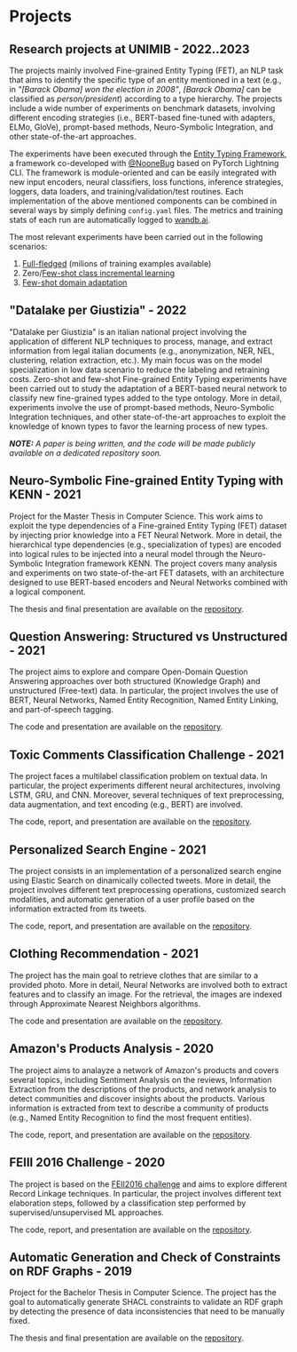# Projects

## Research projects at UNIMIB - 2022..2023
The projects mainly involved Fine-grained Entity Typing (FET), an NLP task that aims to identify the specific type of an entity mentioned in a text (e.g., in _"[Barack Obama] won the election in 2008"_, _[Barack Obama]_ can be classified as _person/president_) according to a type hierarchy.
The projects include a wide number of experiments on benchmark datasets, involving different encoding strategies (i.e., BERT-based fine-tuned with adapters, ELMo, GloVe), prompt-based methods, Neuro-Symbolic Integration, and other state-of-the-art approaches.

The experiments have been executed through the [Entity Typing Framework](https://github.com/NooneBug/entity_typing_framework), a framework co-developed with [@NooneBug](https://github.com/NooneBug) based on PyTorch Lightning CLI. The framework is module-oriented and can be easily integrated with new input encoders, neural classifiers, loss functions, inference strategies, loggers, data loaders, and training/validation/test routines. Each implementation of the above mentioned components can be combined in several ways by simply defining `config.yaml` files. The metrics and training stats of each run are automatically logged to [wandb.ai](https://wandb.ai/site).

The most relevant experiments have been carried out in the following scenarios:
1. [Full-fledged](https://github.com/christianbernasconi96/et_standard_experiments) (milions of training examples available)
2. Zero/[Few-shot class incremental learning](https://github.com/christianbernasconi96/et_specialization_experiments)
3. [Few-shot domain adaptation](https://github.com/christianbernasconi96/et_cross_dataset_experiments)

## "Datalake per Giustizia" - 2022
"Datalake per Giustizia" is an italian national project involving the application of different NLP techniques to process, manage, and extract information from legal italian documents (e.g., anonymization, NER, NEL, clustering, relation extraction, etc.). My main focus was on the model specialization in low data scenario to reduce the labeling and retraining costs. Zero-shot and few-shot Fine-grained Entity Typing experiments have been carried out to study the adaptation of a BERT-based neural network to classify new fine-grained types added to the type ontology. More in detail, experiments involve the use of prompt-based methods, Neuro-Symbolic Integration techniques, and other state-of-the-art approaches to exploit the knowledge of known types to favor the learning process of new types.

_**NOTE:** A paper is being written, and the code will be made publicly available on a dedicated repository soon._

## Neuro-Symbolic Fine-grained Entity Typing with KENN - 2021
Project for the Master Thesis in Computer Science. This work aims to exploit the type dependencies of a Fine-grained Entity Typing (FET) dataset by injecting prior knowledge into a FET Neural Network. More in detail, the hierarchical type dependencies (e.g., specialization of types) are encoded into logical rules to be injected into a neural model through the Neuro-Symbolic Integration framework KENN. The project covers many analysis and experiments on two state-of-the-art FET datasets, with an architecture designed to use BERT-based encoders and Neural Networks combined with a logical component.

The thesis and final presentation are available on the [repository](https://github.com/christianbernasconi96/MasterThesis).

## Question Answering: Structured vs Unstructured - 2021
The project aims to explore and compare Open-Domain Question Answering approaches over both structured (Knowledge Graph) and unstructured (Free-text) data. In particular, the project involves the use of BERT, Neural Networks, Named Entity Recognition, Named Entity Linking, and part-of-speech tagging.

The code and presentation are available on the [repository](https://github.com/christianbernasconi96/QuestionAnsweringComparison).

## Toxic Comments Classification Challenge - 2021
The project faces a multilabel classification problem on textual data. In particular, the project experiments different neural architectures, involving LSTM, GRU, and CNN. Moreover, several techniques of text preprocessing, data augmentation, and text encoding (e.g., BERT) are involved. 

The code, report, and presentation are available on the [repository](https://github.com/christianbernasconi96/ToxicCommentChallenge).

## Personalized Search Engine - 2021
The project consists in an implementation of a personalized search engine using Elastic Search on dinamically collected tweets. More in detail, the project involves different text preprocessing operations, customized search modalities, and automatic generation of a user profile based on the information extracted from its tweets.

The code, report, and presentation are available on the [repository](https://github.com/christianbernasconi96/PersonalizedSearchEngine).

## Clothing Recommendation - 2021
The project has the main goal to retrieve clothes that are similar to a provided photo. More in detail, Neural Networks are involved both to extract features and to classify an image. For the retrieval, the images are indexed through Approximate Nearest Neighbors algorithms.

The code and presentation are available on the [repository](https://github.com/christianbernasconi96/ClothingRecommendation).

## Amazon's Products Analysis - 2020
The project aims to analayze a network of Amazon's products and covers several topics, including Sentiment Analysis on the reviews, Information Extraction from the descriptions of the products, and network analysis to detect communities and discover insights about the products. Various information is extracted from text to describe a community of products (e.g., Named Entity Recognition to find the most frequent entities).

The code, report, and presentation are available on the [repository](https://github.com/christianbernasconi96/ProductNetworkAnalysis).

## FEIII 2016 Challenge - 2020
The project is based on the [FEII2016 challenge](https://ir.nist.gov/feiii/2016-challenge.html) and aims to explore different Record Linkage techniques. In particular, the project involves different text elaboration steps, followed by a classification step performed by supervised/unsupervised ML approaches.

The code, report, and presentation are available on the [repository](https://github.com/christianbernasconi96/FEII2016Challenge).

## Automatic Generation and Check of Constraints on RDF Graphs - 2019
Project for the Bachelor Thesis in Computer Science. The project has the goal to automatically generate SHACL constraints to validate an RDF graph by detecting the presence of data inconsistencies that need to be manually fixed.

The thesis and final presentation are available on the [repository](https://github.com/christianbernasconi96/BachelorThesis).
